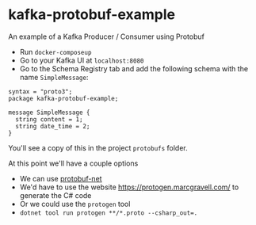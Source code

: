 # kafka-protobuf-example
An example of a Kafka Producer / Consumer using Protobuf

* Run `docker-composeup`
* Go to your Kafka UI at `localhost:8080`
* Go to the Schema Registry tab and add the following schema with the name `SimpleMessage`:
```
syntax = "proto3";
package kafka-protobuf-example;

message SimpleMessage {
  string content = 1;
  string date_time = 2;
}
```
You'll see a copy of this in the project `protobufs` folder.

At this point we'll have a couple options
* We can use [protobuf-net](https://github.com/protobuf-net/protobuf-net)
* We'd have to use the website https://protogen.marcgravell.com/ to generate the C# code
* Or we could use the `protogen` tool
* `dotnet tool run protogen **/*.proto --csharp_out=.`